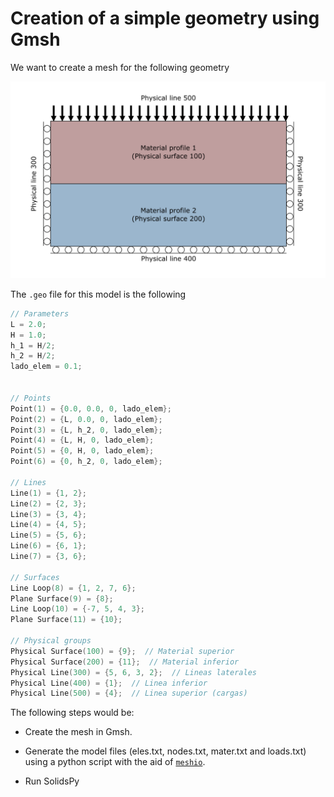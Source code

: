 # Creation of a simple geometry using Gmsh

We want to create a mesh for the following geometry

![Template for bilayer model.](../img/template_schematic.png)

The ``.geo`` file for this model is the following

```c
// Parameters
L = 2.0;
H = 1.0;
h_1 = H/2;
h_2 = H/2;
lado_elem = 0.1;


// Points
Point(1) = {0.0, 0.0, 0, lado_elem};
Point(2) = {L, 0.0, 0, lado_elem};
Point(3) = {L, h_2, 0, lado_elem};
Point(4) = {L, H, 0, lado_elem};
Point(5) = {0, H, 0, lado_elem};
Point(6) = {0, h_2, 0, lado_elem};

// Lines
Line(1) = {1, 2};
Line(2) = {2, 3};
Line(3) = {3, 4};
Line(4) = {4, 5};
Line(5) = {5, 6};
Line(6) = {6, 1};
Line(7) = {3, 6};

// Surfaces
Line Loop(8) = {1, 2, 7, 6};
Plane Surface(9) = {8};
Line Loop(10) = {-7, 5, 4, 3};
Plane Surface(11) = {10};

// Physical groups
Physical Surface(100) = {9};  // Material superior
Physical Surface(200) = {11};  // Material inferior
Physical Line(300) = {5, 6, 3, 2};  // Lineas laterales
Physical Line(400) = {1};  // Linea inferior
Physical Line(500) = {4};  // Linea superior (cargas)
```

The following steps would be:

- Create the mesh in Gmsh.

- Generate the model files (eles.txt, nodes.txt, mater.txt and loads.txt) using
  a python script with the aid of [`meshio`](https://github.com/nschloe/meshio).

- Run SolidsPy
